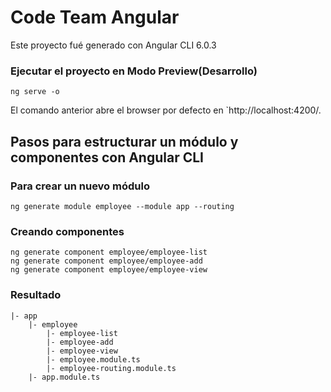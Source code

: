 # Code Team Angular

Este proyecto fué generado con Angular CLI 6.0.3

### Ejecutar el proyecto en Modo Preview(Desarrollo)

```
ng serve -o
```
El comando anterior abre el browser por defecto en `http://localhost:4200/.


## Pasos para estructurar un módulo y componentes con Angular CLI 
### Para crear un nuevo módulo

```
ng generate module employee --module app --routing
```

### Creando componentes

```
ng generate component employee/employee-list
ng generate component employee/employee-add
ng generate component employee/employee-view
```

### Resultado

```
|- app
    |- employee
        |- employee-list
        |- employee-add
        |- employee-view
        |- employee.module.ts
        |- employee-routing.module.ts
    |- app.module.ts        
```

